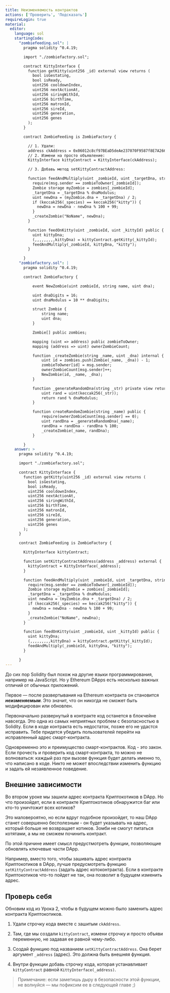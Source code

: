 ```yaml
---
title: Неизменяемость контрактов
actions: ['Проверить', 'Подсказать']
requireLogin: true
material:
  editor:
    language: sol
    startingCode:
      "zombiefeeding.sol": |
        pragma solidity ^0.4.19;

        import "./zombiefactory.sol";

        contract KittyInterface {
          function getKitty(uint256 _id) external view returns (
            bool isGestating,
            bool isReady,
            uint256 cooldownIndex,
            uint256 nextActionAt,
            uint256 siringWithId,
            uint256 birthTime,
            uint256 matronId,
            uint256 sireId,
            uint256 generation,
            uint256 genes
          );
        }

        contract ZombieFeeding is ZombieFactory {

          // 1. Удали:
          address ckAddress = 0x06012c8cf97BEaD5deAe237070F9587f8E7A266d;
          // 2. Измени на просто объявление:
          KittyInterface kittyContract = KittyInterface(ckAddress);

          // 3. Добавь метод setKittyContractAddress:

          function feedAndMultiply(uint _zombieId, uint _targetDna, string _species) public {
            require(msg.sender == zombieToOwner[_zombieId]);
            Zombie storage myZombie = zombies[_zombieId];
            _targetDna = _targetDna % dnaModulus;
            uint newDna = (myZombie.dna + _targetDna) / 2;
            if (keccak256(_species) == keccak256("kitty")) {
              newDna = newDna - newDna % 100 + 99;
            }
            _createZombie("NoName", newDna);
          }

          function feedOnKitty(uint _zombieId, uint _kittyId) public {
            uint kittyDna;
            (,,,,,,,,,kittyDna) = kittyContract.getKitty(_kittyId);
            feedAndMultiply(_zombieId, kittyDna, "kitty");
          }

        }
      "zombiefactory.sol": |
        pragma solidity ^0.4.19;

        contract ZombieFactory {

            event NewZombie(uint zombieId, string name, uint dna);

            uint dnaDigits = 16;
            uint dnaModulus = 10 ** dnaDigits;

            struct Zombie {
                string name;
                uint dna;
            }

            Zombie[] public zombies;

            mapping (uint => address) public zombieToOwner;
            mapping (address => uint) ownerZombieCount;

            function _createZombie(string _name, uint _dna) internal {
                uint id = zombies.push(Zombie(_name, _dna)) - 1;
                zombieToOwner[id] = msg.sender;
                ownerZombieCount[msg.sender]++;
                NewZombie(id, _name, _dna);
            }

            function _generateRandomDna(string _str) private view returns (uint) {
                uint rand = uint(keccak256(_str));
                return rand % dnaModulus;
            }

            function createRandomZombie(string _name) public {
                require(ownerZombieCount[msg.sender] == 0);
                uint randDna = _generateRandomDna(_name);
                randDna = randDna - randDna % 100;
                _createZombie(_name, randDna);
            }

        }
    answer: >
      pragma solidity ^0.4.19;

      import "./zombiefactory.sol";

      contract KittyInterface {
        function getKitty(uint256 _id) external view returns (
          bool isGestating,
          bool isReady,
          uint256 cooldownIndex,
          uint256 nextActionAt,
          uint256 siringWithId,
          uint256 birthTime,
          uint256 matronId,
          uint256 sireId,
          uint256 generation,
          uint256 genes
        );
      }

      contract ZombieFeeding is ZombieFactory {

        KittyInterface kittyContract;

        function setKittyContractAddress(address _address) external {
          kittyContract = KittyInterface(_address);
        }

        function feedAndMultiply(uint _zombieId, uint _targetDna, string _species) public {
          require(msg.sender == zombieToOwner[_zombieId]);
          Zombie storage myZombie = zombies[_zombieId];
          _targetDna = _targetDna % dnaModulus;
          uint newDna = (myZombie.dna + _targetDna) / 2;
          if (keccak256(_species) == keccak256("kitty")) {
            newDna = newDna - newDna % 100 + 99;
          }
          _createZombie("NoName", newDna);
        }

        function feedOnKitty(uint _zombieId, uint _kittyId) public {
          uint kittyDna;
          (,,,,,,,,,kittyDna) = kittyContract.getKitty(_kittyId);
          feedAndMultiply(_zombieId, kittyDna, "kitty");
        }

      }
---
```


До сих пор Solidity был похож на другие языки программирования, например на JavaScript. Но у Ethereum DApps есть несколько важных отличий от обычных приложений.

Первое — после развертывания на Ethereum контракта он становится **_неизменяемым_**. Это значит, что он никогда не сможет быть модифицирован или обновлен.

Первоначально развернутый в контракте код останется в блокчейне навсегда. Это одна из самых неприятных проблем с безопасностью в Solidity. Если в коде контракта есть недостаток, позже его не удастся исправить. Тебе придется убедить пользователей перейти на  исправленный адрес смарт-контракта.

Одновременно это и преимущество смарт-контрактов. Код - это закон. Если прочесть и проверить код смарт-контракта, то можно не волноваться: каждый раз при вызове функция будет делать именно то, что написано в коде. Никто не может впоследствии изменить функцию и задать ей незаявленное поведение.

## Внешние зависимости

Во втором уроке мы зашили адрес контракта Криптокотиков в DApp. Но что произойдет, если в контракте Криптокотиков обнаружится баг или кто-то уничтожит всех котиков? 

Это маловероятно, но если вдруг подобное произойдет, то наш DApp станет совершенно бесполезным - он будет указывать на адрес, который больше не возвращает котиков. Зомби не смогут питаться котятами, а мы не сможем починить контракт.

По этой причине имеет смысл предустмотреть функции, позволяющие обновлять ключевые части DApp.

Например, вместо того, чтобы зашивать адрес контракта Криптокотиков в DApp, лучше предусмотреть функцию `setKittyContractAddress` (задать адрес котоконтракта). Если в контракте Криптокотиков что-то пойдет не так, она позволит в будущем изменить адрес. 

## Проверь себя

Обновим код из Урока 2, чтобы в будущем можно было заменить адрес контракта Криптокотиков.

1. Удали строчку кода вместе с зашитым `ckAddress`.

2. Там, где мы создали `kittyContract`, измени строчку и просто объяви переменную, не задавая ее равной чему-либо.

3. Создай функцию под названием `setKittyContractAddress`. Она берет аргумент `_address` (адрес). Это должна быть внешняя функция. 

4. Внутри функции добавь строчку кода, которая устанавливает `kittyContract` равной `KittyInterface(_address)`.

> Примечание: если заметишь дыру в безопасности этой функции, не волнуйся — мы пофиксим ее в следующей главе ;) 
